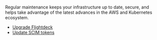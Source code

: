 Regular maintenance keeps your infrastructure up to date, secure, and
helps take advantage of the latest advances in the AWS and Kubernetes
ecosystem.

  - [Upgrade Flightdeck](../../maintain/upgrade-flightdeck.md)
  - [Update SCIM tokens](../../maintain/update-scim-tokens.md)
